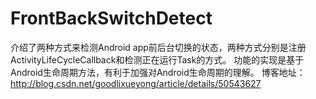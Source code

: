 # FrontBackSwitchDetect
介绍了两种方式来检测Android app前后台切换的状态，两种方式分别是注册ActivityLifeCycleCallback和检测正在运行Task的方式。
功能的实现是基于Android生命周期方法，有利于加强对Android生命周期的理解。
博客地址：http://blog.csdn.net/goodlixueyong/article/details/50543627
